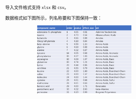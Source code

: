 导入文件格式支持 `xlsx` 和 `csv`。

数据格式如下图所示，列名称要和下图保持一致：


<center>
<img src="img/chemrich-sampledata.png" width="60%">    
</center>

<center></center>

